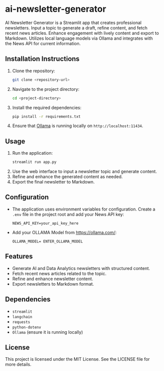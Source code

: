 # ai-newsletter-generator
AI Newsletter Generator is a Streamlit app that creates professional newsletters. Input a topic to generate a draft, refine content, and fetch recent news articles. Enhance engagement with lively content and export to Markdown. Utilizes local language models via Ollama and integrates with the News API for current information.

## Installation Instructions

1. Clone the repository:
   ```bash
   git clone <repository-url>
   ```
2. Navigate to the project directory:
   ```bash
   cd <project-directory>
   ```
3. Install the required dependencies:
   ```bash
   pip install -r requirements.txt
   ```
4. Ensure that [Ollama](https://ollama.com/) is running locally on `http://localhost:11434`.

## Usage

1. Run the application:
   ```bash
   streamlit run app.py
   ```
2. Use the web interface to input a newsletter topic and generate content.
3. Refine and enhance the generated content as needed.
4. Export the final newsletter to Markdown.

## Configuration

- The application uses environment variables for configuration. Create a `.env` file in the project root and add your News API key:
  ```
  NEWS_API_KEY=your_api_key_here
  ```
- Add your OLLAMA Model from https://ollama.com/:
  ```
  OLLAMA_MODEL= ENTER_OLLAMA_MODEL
  ```

## Features

- Generate AI and Data Analytics newsletters with structured content.
- Fetch recent news articles related to the topic.
- Refine and enhance newsletter content.
- Export newsletters to Markdown format.

## Dependencies

- `streamlit`
- `langchain`
- `requests`
- `python-dotenv`
- `Ollama` (ensure it is running locally)

## License

This project is licensed under the MIT License. See the LICENSE file for more details. 
